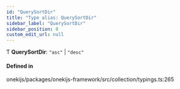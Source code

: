 ```yaml
---
id: "QuerySortDir"
title: "Type alias: QuerySortDir"
sidebar_label: "QuerySortDir"
sidebar_position: 0
custom_edit_url: null
---
```


Ƭ **QuerySortDir**: ``"asc"`` \| ``"desc"``

#### Defined in

onekijs/packages/onekijs-framework/src/collection/typings.ts:265
